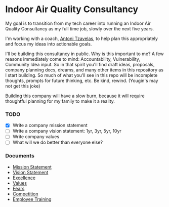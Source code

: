 # Indoor Air Quality Consultancy

My goal is to transition from my tech career into running an Indoor Air Quality Consultancy as my full time job, slowly over the next five years.

I'm working with a coach, [Antoni Tzavelas](https://www.antonit.com/), to help plan this appropriately and focus my ideas into actionable goals. 

I'll be building this consultancy in public. Why is this important to me? A few reasons immediately come to mind: Accountability, Vulnerability, Community Idea input. So in that spirit you'll find draft ideas, proposals, company planning docs, dreams, and many other items in this repository as I start building. So much of what you'll see in this repo will be incomplete thoughts, prompts for future thinking, etc. Be kind, rewind. (Yougin's may not get this joke)

Building this company will have a slow burn, because it will require thoughtful planning for my family to make it a reality.

### TODO

- [x] Write a company mission statement
- [ ] Write a company vision statement: 1yr, 3yr, 5yr, 10yr
- [ ] Write company values
- [ ] What will we do better than everyone else?

### Documents

- [Mission Statement](mission-statement.md)
- [Vision Statement](vision-statement.md)
- [Excellence](excellence.md)
- [Values](values.md)
- [Fears](fears.md)
- [Competition](competition.md)
- [Employee Training](employee-training.md)
